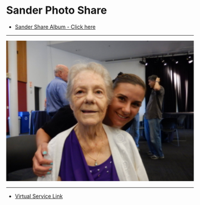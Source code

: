 # Sander Photo Share

- [Sander Share Album - Click here](https://photos.app.goo.gl/jQKs7bjwwTGeq6Av7)

----

![JeanJess](./SanderJeanJessDSCN0066.JPG)

----

- [Virtual Service Link](https://viewlogies.net/darling-fischer/84cpbukIT)

<!--  ![JeanJess](https://photos.app.goo.gl/roMy6h2ySbMCHQmW8)
       [Obit](https://www.tributearchive.com/obituaries/22715573/wanda-jean-sander)  -->
